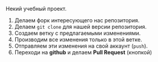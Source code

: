 Некий учебный проект.

1. Делаем форк интересующего нас репозитория.
2. Делаем `git clone` для нашей версии репозитория.
3. Создаем ветку с предлагаемыми изменениями.
4. Производим все изменения только в этой ветке.
5. Отправляем эти изменения на свой аккаунт (`push`).
6. Переходи на **github** и делаем **Pull Request** (кнопкой)
